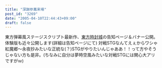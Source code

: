 ```yaml
---
title: "深謝参萬来場"
post_id: "3269"
date: "2005-04-10T22:44:43+09:00"
draft: false
---
```



東方弾幕風ステージスクリプト最新作、[東方時封城](/!/thA/)の告知ページ＆バナー公開。体験版も近々公開します(詳細は告知ページにて) 対戦STGなんてえぇからワシゃ紅魔郷～永夜抄みたいな正統な(？)STGがやりたいんじゃああ！！って方やそうじゃない方も是非。(ちなみに自分は夢時空風みたいな対戦STGには関心大アリですがｗ)
